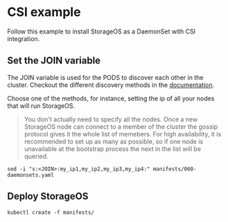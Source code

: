 # CSI example

Follow this example to install StorageOS as a DaemonSet with CSI integration. 

## Set the JOIN variable

The JOIN variable is used for the PODS to discover each other in the cluster. Checkout the different discovery methods in the [documentation](https://docs.storageos.com/docs/install/prerequisites/clusterdiscovery).

Choose one of the methods, for instance, setting the ip of all your nodes that will run StorageOS. 

> You don't actually need to specify all the nodes. Once a new StorageOS node can connect to a member of the cluster the gossip protocol gives it the whole list of memebers. For high availability, it is recommended to 
> set up as many as possible, so if one node is unavailable at the bootstrap process the next in the list will be queried.

```
sed -i "s:<JOIN>:my_ip1,my_ip2,my_ip3,my_ip4:" manifests/060-daemonsets.yaml
```

## Deploy StorageOS

```
kubectl create -f manifests/
```

